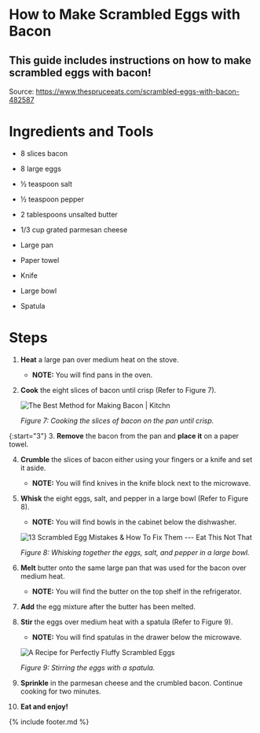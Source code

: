 # How to Make Scrambled Eggs with Bacon

## This guide includes instructions on how to make scrambled eggs with bacon!

Source: <https://www.thespruceeats.com/scrambled-eggs-with-bacon-482587>

# Ingredients and Tools

-   8 slices bacon

-   8 large eggs

-   ½ teaspoon salt

-   ½ teaspoon pepper

-   2 tablespoons unsalted butter

-   1/3 cup grated parmesan cheese

-   Large pan

-   Paper towel

-   Knife

-   Large bowl

-   Spatula

# Steps 

1.  **Heat** a large pan over medium heat on the stove.

    - **NOTE:** You will find pans in the oven.

2.  **Cook** the eight slices of bacon until crisp (Refer to Figure 7).

    ![The Best Method for Making Bacon \|
    Kitchn](images/media/image7.jpeg)

    *Figure 7: Cooking the slices of bacon on the pan until crisp.*

{:start="3"}
3.  **Remove** the bacon from the pan and **place it** on a paper towel.

4.  **Crumble** the slices of bacon either using your fingers or a knife and set it aside.

    - **NOTE:** You will find knives in the knife block next to the microwave.

5.  **Whisk** the eight eggs, salt, and pepper in a large bowl (Refer to Figure 8).

    - **NOTE:** You will find bowls in the cabinet below the dishwasher.

    ![13 Scrambled Egg Mistakes &amp; How To Fix Them --- Eat This Not
    That](images/media/image8.jpeg)

    *Figure 8: Whisking together the eggs, salt, and pepper in a large bowl.*

6.  **Melt** butter onto the same large pan that was used for the bacon over medium heat.

    - **NOTE:** You will find the butter on the top shelf in the refrigerator.

7.  **Add** the egg mixture after the butter has been melted.

8.  **Stir** the eggs over medium heat with a spatula (Refer to Figure 9).

    - **NOTE:** You will find spatulas in the drawer below the microwave.

    ![A Recipe for Perfectly Fluffy Scrambled
    Eggs](images/media/image9.jpeg)

    *Figure 9: Stirring the eggs with a spatula.*

9.  **Sprinkle** in the parmesan cheese and the crumbled bacon. Continue cooking for two minutes.

10. **Eat and enjoy!**

{% include footer.md %}